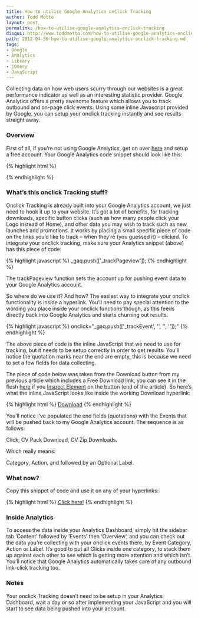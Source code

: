 ```yaml
---
title: How to utilise Google Analytics onClick Tracking
author: Todd Motto
layout: post
permalink: /how-to-utilise-google-analytics-onclick-tracking
disqus: http://www.toddmotto.com/how-to-utilise-google-analytics-onclick-tracking
path: 2012-04-30-how-to-utilise-google-analytics-onclick-tracking.md
tags:
- Google
- Analytics
- Library
- jQuery
- JavaScript
---
```


Collecting data on how web users scurry through our websites is a great performance indicator as well as an interesting statistic provider. Google Analytics offers a pretty awesome feature which allows you to track outbound and on-page click events. Using some inline Javascript provided by Google, you can setup your onclick tracking instantly and see results straight away. 

### Overview

First of all, if you’re not using Google Analytics, get on over [here][1] and setup a free account. Your Google Analytics code snippet should look like this:

 [1]: http://www.google.com/analytics

{% highlight html %}
<script>
  var _gaq = _gaq || [];
  _gaq.push(['_setAccount', 'UA-XXXXXXXX-XX']);
  _gaq.push(['_trackPageview']);
  
  (function() {
    var ga = document.createElement('script'); ga.type = 'text/javascript'; ga.async = true;
    ga.src = ('https:' == document.location.protocol ? 'https://ssl' : 'http://www') + '.google-analytics.com/ga.js';
    var s = document.getElementsByTagName('script')[0]; s.parentNode.insertBefore(ga, s);
  })();
</script>
{% endhighlight %}

### What’s this onclick Tracking stuff?

Onclick Tracking is already built into your Google Analytics account, we just need to hook it up to your website. It’s got a lot of benefits, for tracking downloads, specific button clicks (such as how many people click your Logo instead of Home), and other data you may wish to track such as new launches and promotions. It works by placing a small specific piece of code on the links you’d like to track – when they’re (you guessed it) – clicked. To integrate your onclick tracking, make sure your Analytics snippet (above) has this piece of code:

{% highlight javascript %}
_gaq.push(['_trackPageview']);
{% endhighlight %}

The trackPageview function sets the account up for pushing event data to your Google Analytics account.

So where do we use it? And how? The easiest way to integrate your onclick functionality is inside a hyperlink. You’ll need to pay special attention to the wording you place inside your onclick functions though, as this feeds directly back into Google Analytics and starts churning out results.

{% highlight javascript %}
onclick="_gaq.push(['_trackEvent', '', '', '']);"
{% endhighlight %}

The above piece of code is the inline JavaScript that we need to use for tracking, but it needs to be setup correctly in order to get results. You’ll notice the quotation marks near the end are empty, this is because we need to set a few fields for data collecting.

The piece of code below was taken from the Download button from my previous article which includes a Free Download link, you can see it in the flesh [here][2] if you [Inspect Element][3] on the button (end of the article). So here’s what the inline JavaScript looks like inside the working Download hyperlink:

 [2]: /creative-and-professional-cv-resume-download
 [3]: http://getfirebug.com

{% highlight html %}
<a href="/downloads/CVDownload.zip" class="download" onclick="_gaq.push(['_trackEvent', 'Click', 'CV Pack Download', 'CV Zip Downloads']);">Download</a>
{% endhighlight %}

You’ll notice I’ve populated the end fields (quotations) with the Events that will be pushed back to my Google Analytics account. The sequence is as follows: 

Click, CV Pack Download, CV Zip Downloads.

Which really means:

Category, Action, and followed by an Optional Label.

### What now?

Copy this snippet of code and use it on any of your hyperlinks:

{% highlight html %}
<a href="" onclick="_gaq.push(['_trackEvent', 'Category', 'Action', 'Extra Label if you like!']);">Click here!</a>
{% endhighlight %}

### Inside Analytics

To access the data inside your Analytics Dashboard, simply hit the sidebar tab ‘Content’ followed by ‘Events’ then ‘Overview’, and you can check out the data you’re collecting with your onclick events there, by Event Category, Action or Label. It’s good to put all Clicks inside one category, to stack them up against each other to see which is getting more attention and which isn’t. You’ll notice that Google Analytics automatically takes care of any outbound link-click tracking too.

### Notes

Your onclick Tracking doesn’t need to be setup in your Analytics Dashboard, wait a day or so after implementing your JavaScript and you will start to see data being pushed into your account.
